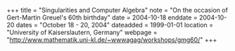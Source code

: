 +++
title = "Singularities and Computer Algebra"
note = "On the occasion of Gert-Martin Greuel's 60th birthday"
date = 2004-10-18
enddate = 2004-10-20
dates = "October 18 - 20, 2004"
dateadded = 1999-01-01
location = "University of Kaiserslautern, Germany"
webpage = "http://www.mathematik.uni-kl.de/~wwwagag/workshops/gmg60/"
+++
